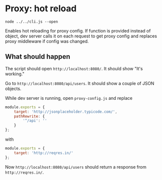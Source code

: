 # Proxy: hot reload

```shell
node ../../cli.js --open
```

Enables hot reloading for proxy config. If function is provided instead of
object, dev server calls it on each request to get proxy config and replaces
proxy middleware if config was changed.

## What should happen

The script should open `http://localhost:8080/`. It should show "It's working."

Go to `http://localhost:8080/api/users`. It should show a couple of JSON objects.

While dev server is running, open `proxy-config.js` and replace
```js
module.exports = {
    target: 'http://jsonplaceholder.typicode.com/',
    pathRewrite: {
        '^/api': ''
    }
};
```
with
```js
module.exports = {
    target: 'http://reqres.in/'
};
```

Now `http://localhost:8080/api/users` should return a response from
`http://reqres.in/`.
